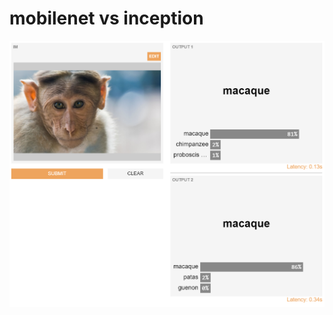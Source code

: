 # mobilenet vs inception

![](https://raw.githubusercontent.com/gradio-app/hub-mobilenet-vs-inception/master/thumbnail.png)
